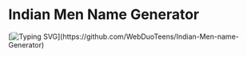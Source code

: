 # Indian Men Name Generator


[![Typing SVG](https://readme-typing-svg.herokuapp.com?lines=Hello+there!;This+is+a+Website+Generating+Indian+Names;Enjoy!)](https://github.com/WebDuoTeens/Indian-Men-name-Generator)
